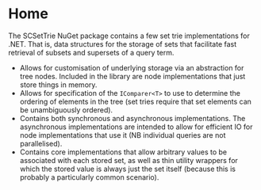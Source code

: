 ﻿# Home

The SCSetTrie NuGet package contains a few set trie implementations for .NET. That is, data structures for the storage of
sets that facilitate fast retrieval of subsets and supersets of a query term.

* Allows for customisation of underlying storage via an abstraction for tree nodes.
  Included in the library are node implementations that just store things in memory.
* Allows for specification of the `IComparer<T>` to use to determine the ordering of elements in
  the tree (set tries require that set elements can be unambiguously ordered).
* Contains both synchronous and asynchronous implementations. The asynchronous implementations
  are intended to allow for efficient IO for node implementations that use it (NB individual
  queries are not parallelised).
* Contains core implementations that allow arbitrary values to be associated with each
  stored set, as well as thin utility wrappers for which the stored value is always just 
  the set itself (because this is probably a particularly common scenario).